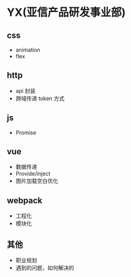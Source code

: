 # YX(亚信产品研发事业部)

## css

- animation
- flex

## http

- api 封装
- 跨域传递 token 方式

## js

- Promise

## vue

- 数据传递
- Provide/inject
- 图片加载空白优化

## webpack

- 工程化
- 模块化

## 其他

- 职业规划
- 遇到的问题，如何解决的
